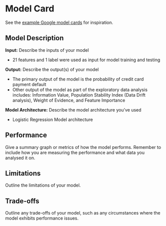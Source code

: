 # Model Card

See the [example Google model cards](https://modelcards.withgoogle.com/model-reports) for inspiration. 

## Model Description

**Input:** Describe the inputs of your model
* 21 features and 1 label were used as input for model training and testing

**Output:** Describe the output(s) of your model
* The primary output of the model is the probability of credit card payment default
* Other output of the model as part of the exploratory data analysis includes: Information Value, Population Stability Index (Data Drift analysis), Weight of Evidence, and Feature Importance

**Model Architecture:** Describe the model architecture you’ve used
* Logistic Regression Model architecture

## Performance

Give a summary graph or metrics of how the model performs. Remember to include how you are measuring the performance and what data you analysed it on. 

## Limitations

Outline the limitations of your model.

## Trade-offs

Outline any trade-offs of your model, such as any circumstances where the model exhibits performance issues. 
